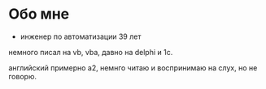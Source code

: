 # Обо мне

* инженер по автоматизации
39 лет

немного писал на vb, vba, давно на delphi и 1с.

английский примерно a2, немнго читаю и воспринимаю на слух, но не говорю.